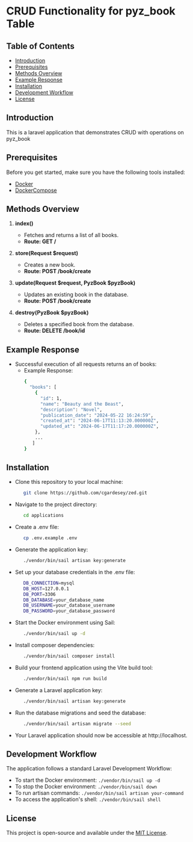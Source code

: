 # CRUD Functionality for pyz_book Table
## Table of Contents

- [Introduction](#introduction)
- [Prerequisites](#prerequisites)
- [Methods Overview](#methods-overview)
- [Example Response](#example-response)
- [Installation](#installation)
- [Development Workflow](#development-workflow)
- [License](#license)


## Introduction

This is a laravel application that demonstrates CRUD with operations on pyz_book


## Prerequisites

Before you get started, make sure you have the following tools installed:

- [Docker](https://docs.docker.com/get-docker/)
- [DockerCompose](https://docs.docker.com/compose/install/)

## Methods Overview

1. **index()**
   - Fetches and returns a list of all books.
   - **Route: GET /**


2. **store(Request $request)**
    - Creates a new book.
    - **Route: POST /book/create**

   
3. **update(Request $request, PyzBook $pyzBook)**
    - Updates an existing book in the database.
    - **Route: POST /book/create**

   
4. **destroy(PyzBook $pyzBook)**
    - Deletes a specified book from the database.
    - **Route: DELETE /book/id**


## Example Response

- Successful execution of all requests returns an of books:
    - Example Response:
      ```bash
      {
        "books": [
          {
            "id": 1,
            "name": "Beauty and the Beast",
            "description": "Novel",
            "publication_date": "2024-05-22 16:24:59",
            "created_at": "2024-06-17T11:13:20.000000Z",
            "updated_at": "2024-06-17T11:17:20.000000Z",
          },
          ...
         ]
      }
## Installation

- Clone this repository to your local machine:
  ```bash
     git clone https://github.com/cgardesey/zed.git
- Navigate to the project directory:
   ```bash
      cd applications
- Create a .env file:
   ```bash
      cp .env.example .env
- Generate the application key:
   ```bash
      ./vendor/bin/sail artisan key:generate
- Set up your database credentials in the .env file:
   ```bash
      DB_CONNECTION=mysql
      DB_HOST=127.0.0.1
      DB_PORT=3306
      DB_DATABASE=your_database_name
      DB_USERNAME=your_database_username
      DB_PASSWORD=your_database_password
- Start the Docker environment using Sail:
   ```bash
      ./vendor/bin/sail up -d
- Install composer dependencies:
   ```bash
      ./vendor/bin/sail composer install
- Build your frontend application using the Vite build tool:
   ```bash
      ./vendor/bin/sail npm run build     
- Generate a Laravel application key:
   ```bash
      ./vendor/bin/sail artisan key:generate
- Run the database migrations and seed the database:
   ```bash
      ./vendor/bin/sail artisan migrate --seed
- Your Laravel application should now be accessible at http://localhost.



## Development Workflow

The application follows a standard Laravel Development Workflow:

-  To start the Docker environment: `./vendor/bin/sail up -d`
-  To stop the Docker environment: `./vendor/bin/sail down`
-  To run artisan commands: `./vendor/bin/sail artisan your-command`
-  To access the application's shell: `./vendor/bin/sail shell`


## License

This project is open-source and available under the [MIT License](https://opensource.org/licenses/MIT).

   

